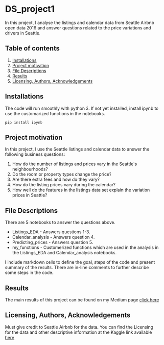 # DS_project1
 In this project, I analyse the listings and calendar data from Seattle Airbnb open data 2016 and answer questions related to the price variations and drivers in Seattle.
## **Table of contents**
1. [Installations](#header-name)
2. [Project motivation](#header-name)
3. [File Descriptions](#header-name)
4. [Results](#header-name)
5. [Licensing, Authors, Acknowledgements](#header-name)
## **Installations**
The code will run smoothly with python 3.
If not yet installed, install ipynb to use the customarized functions in the notebooks.
 ```
 pip install ipynb
 ```
## **Project motivation**
In this project, I use the Seattle listings and calendar data to answer the following business questions:

1. How do the number of listings and prices vary in the Seattle's neighbourhoods?
2. Do the room or property types change the price?
3. Are there extra fees and how do they vary?
4. How do the listing prices vary during the calendar?
5. How well do the features in the listings data set explain the variation prices in Seattle?

## **File Descriptions**
There are 5 notebooks to answer the questions above. 
* Listings_EDA        - Answers questions 1-3.
* Calendar_analysis   - Answers question 4.
* Predicting_prices   - Answers question 5.
* my_functions        - Customerized functions which are used in the analysis in the Listings_EDA and Calendar_analysis notebooks.

I include markdown cells to define the goal, steps of the code and present summary of the results.
There are in-line comments to further describe some steps in the code.

## **Results**
The main results of this project can be found on my Medium page [click here](https://olivianabbosa.medium.com/how-to-get-a-good-price-on-airbnb-a-guests-guide-baae5c29b1f8)

## **Licensing, Authors, Acknowledgements**
Must give credit to Seattle Airbnb for the data. You can find the Licensing for the data and other descriptive information at the Kaggle link available [here](https://www.kaggle.com/airbnb/seattle/data)



